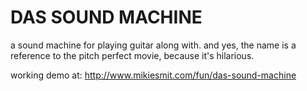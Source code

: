 # DAS SOUND MACHINE

a sound machine for playing guitar along with. and yes, the name is a reference to the pitch perfect movie, because it's hilarious.

working demo at:
http://www.mikiesmit.com/fun/das-sound-machine
